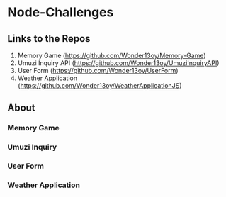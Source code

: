 # Node-Challenges

## Links to the Repos

1. Memory Game (https://github.com/Wonder13oy/Memory-Game)
2. Umuzi Inquiry API (https://github.com/Wonder13oy/UmuziInquiryAPI)
3. User Form (https://github.com/Wonder13oy/UserForm)
4. Weather Application (https://github.com/Wonder13oy/WeatherApplicationJS)

## About

### Memory Game

### Umuzi Inquiry

### User Form

### Weather Application
